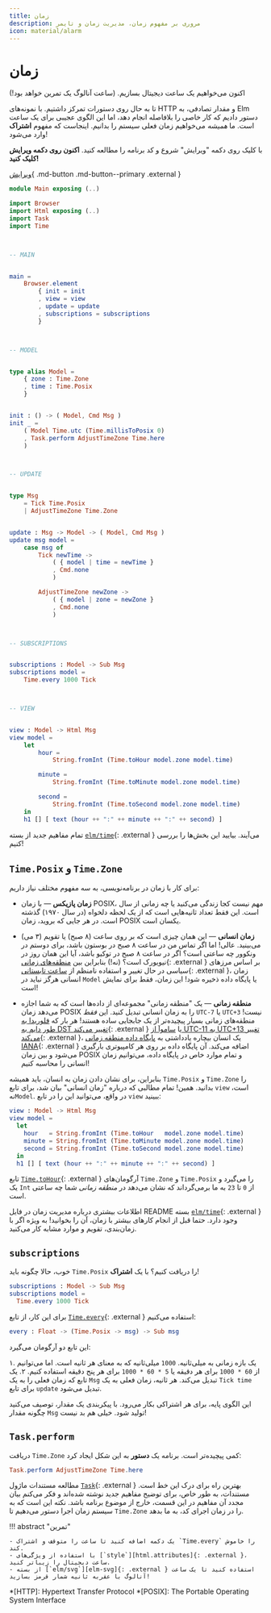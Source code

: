 ```yaml
---
title: زمان
description: مروری بر مفهوم زمان، مدیریت زمان و تایمر
icon: material/alarm
---
```


# زمان

اکنون می‌خواهیم یک ساعت دیجیتال بسازیم. (ساعت آنالوگ یک تمرین خواهد بود!)

تا به حال روی دستورات تمرکز داشتیم. با نمونه‌های HTTP و مقدار تصادفی، به Elm دستور دادیم که کار خاصی را بلافاصله انجام دهد، اما این الگوی عجیبی برای یک ساعت است. ما _همیشه_ می‌خواهیم زمان فعلی سیستم را بدانیم. اینجاست که مفهوم **اشتراک** وارد می‌شود!

با کلیک روی دکمه "ویرایش" شروع و کد برنامه را مطالعه کنید. **اکنون روی دکمه ویرایش کلیک کنید!**

[ویرایش](https://elm-lang.org/examples/time){ .md-button .md-button--primary .external }

```elm linenums="1"
module Main exposing (..)

import Browser
import Html exposing (..)
import Task
import Time



-- MAIN


main =
    Browser.element
        { init = init
        , view = view
        , update = update
        , subscriptions = subscriptions
        }



-- MODEL


type alias Model =
    { zone : Time.Zone
    , time : Time.Posix
    }


init : () -> ( Model, Cmd Msg )
init _ =
    ( Model Time.utc (Time.millisToPosix 0)
    , Task.perform AdjustTimeZone Time.here
    )



-- UPDATE


type Msg
    = Tick Time.Posix
    | AdjustTimeZone Time.Zone


update : Msg -> Model -> ( Model, Cmd Msg )
update msg model =
    case msg of
        Tick newTime ->
            ( { model | time = newTime }
            , Cmd.none
            )

        AdjustTimeZone newZone ->
            ( { model | zone = newZone }
            , Cmd.none
            )



-- SUBSCRIPTIONS


subscriptions : Model -> Sub Msg
subscriptions model =
    Time.every 1000 Tick



-- VIEW


view : Model -> Html Msg
view model =
    let
        hour =
            String.fromInt (Time.toHour model.zone model.time)

        minute =
            String.fromInt (Time.toMinute model.zone model.time)

        second =
            String.fromInt (Time.toSecond model.zone model.time)
    in
    h1 [] [ text (hour ++ ":" ++ minute ++ ":" ++ second) ]
```

تمام مفاهیم جدید از بسته [`elm/time`][elm-time]{: .external } می‌آیند. بیایید این بخش‌ها را بررسی کنیم!

## `Time.Posix` و `Time.Zone`

برای کار با زمان در برنامه‌نویسی، به سه مفهوم مختلف نیاز داریم:

- **زمان پازیکس** &mdash; با زمان POSIX، مهم نیست کجا زندگی می‌کنید یا چه زمانی از سال است. این فقط تعداد ثانیه‌هایی است که از یک لحظه دلخواه (در سال ۱۹۷۰) گذشته است. در هر جایی که بروید، زمان POSIX یکسان است.

- **زمان انسانی** &mdash; این همان چیزی است که بر روی ساعت (۸ صبح) یا تقویم (۳ می) می‌بینید. عالی! اما اگر تماس من در ساعت ۸ صبح در بوستون باشد، برای دوستم در ونکوور چه ساعتی است؟ اگر در ساعت ۸ صبح در توکیو باشد، آیا این همان روز در نیویورک است؟ (نه!) بنابراین بین [منطقه‌های زمانی][tz]{: .external } بر اساس مرزهای سیاسی در حال تغییر و استفاده نامنظم از [ساعت تابستانی][dst]{: .external }، زمان انسانی هرگز نباید در `Model` یا پایگاه داده ذخیره شود! این زمان، فقط برای نمایش است!

- **منطقه زمانی** &mdash; یک "منطقه زمانی" مجموعه‌ای از داده‌ها است که به شما اجازه می‌دهد زمان POSIX را به زمان انسانی تبدیل کنید. این _فقط_ `UTC-7` یا `UTC+3` نیست! منطقه‌های زمانی بسیار پیچیده‌تر از یک جابجایی ساده هستند! هر بار که [فلوریدا به طور دایم به DST تغییر می‌کند][florida]{: .external } یا [ساموآ از UTC-11 به UTC+13 تغییر می‌کند][samoa]{: .external }، یک انسان بیچاره یادداشتی به [پایگاه داده منطقه زمانی IANA][iana]{: .external } اضافه می‌کند. آن پایگاه داده بر روی هر کامپیوتری بارگیری می‌شود و بین زمان POSIX و تمام موارد خاص در پایگاه داده، می‌توانیم زمان انسانی را محاسبه کنیم!

بنابراین، برای نشان دادن زمان به انسان، باید همیشه `Time.Posix` و `Time.Zone` را بدانید. همین! تمام مطالبی که درباره "زمان انسانی" بیان شد، برای تابع `view` است، نه`Model`. در واقع، می‌توانید این را در تابع `view` ببینید:

```elm
view : Model -> Html Msg
view model =
  let
    hour   = String.fromInt (Time.toHour   model.zone model.time)
    minute = String.fromInt (Time.toMinute model.zone model.time)
    second = String.fromInt (Time.toSecond model.zone model.time)
  in
  h1 [] [ text (hour ++ ":" ++ minute ++ ":" ++ second) ]
```

تابع [`Time.toHour`][time.toHour]{: .external } آرگومان‌های `Time.Zone` و `Time.Posix` را می‌گیرد و یک `Int` از `0` تا `23` به ما برمی‌گرداند که نشان می‌دهد در _منطقه زمانی_ شما چه ساعتی است.

اطلاعات بیشتری درباره مدیریت زمان در فایل README بسته [`elm/time`][elm-time]{: .external } وجود دارد. حتما قبل از انجام کارهای بیشتر با زمان، آن را بخوانید! به ویژه اگر با زمان‌بندی، تقویم و موارد مشابه کار می‌کنید.

## `subscriptions`

خوب، حالا چگونه باید `Time.Posix` را دریافت کنیم؟ با یک **اشتراک**!

```elm
subscriptions : Model -> Sub Msg
subscriptions model =
  Time.every 1000 Tick
```

برای این کار، از تابع [`Time.every`][time.every]{: .external } استفاده می‌کنیم:

```elm
every : Float -> (Time.Posix -> msg) -> Sub msg
```

این تابع دو آرگومان می‌گیرد:

۱. یک بازه زمانی به میلی‌ثانیه. `1000` میلی‌ثانیه که به معنای هر ثانیه است. اما می‌توانیم از `60 * 1000` برای هر دقیقه یا `5 * 60 * 1000` برای هر پنج دقیقه استفاده کنیم.
۲. یک تابع که زمان فعلی را به یک `Msg` تبدیل می‌کند. هر ثانیه، زمان فعلی به یک `Tick time` برای تابع `update` تبدیل می‌شود.

این الگوی پایه، برای هر اشتراکی بکار می‌رود. با پیکربندی یک مقدار، توصیف می‌کنید چگونه مقدار `Msg` تولید شود. خیلی هم بد نیست!

## `Task.perform`

دریافت `Time.Zone` کمی پیچیده‌تر است. برنامه یک **دستور** به این شکل ایجاد کرد:

```elm
Task.perform AdjustTimeZone Time.here
```

مطالعه مستندات ماژول [`Task`][task]{: .external } بهترین راه برای درک این خط است. مستندات، به طور خاص، برای توضیح مفاهیم جدید نوشته شده‌اند و فکر می‌کنم بیان مجدد آن مفاهیم در این قسمت، خارج از موضوع برنامه باشد. نکته این است که به سیستم زمان اجرا دستور می‌دهیم تا `Time.Zone` را در زمان اجرای کد، به ما بدهد.

!!! abstract "تمرین"

	- یک دکمه اضافه کنید تا ساعت را متوقف و اشتراک `Time.every` را خاموش کند.
	- با استفاده از ویژگی‌های [`style`][html.attributes]{: .external }، ساعت دیجیتال را زیباتر کنید.
	- از بسته [`elm/svg`][elm-svg]{: .external } استفاده کنید تا یک ساعت آنالوگ با عقربه ثانیه شمار قرمز بسازید!

*[HTTP]: Hypertext Transfer Protocol
*[POSIX]: The Portable Operating System Interface

[elm-time]: https://package.elm-lang.org/packages/elm/time/latest
[tz]: https://en.wikipedia.org/wiki/Time_zone
[dst]: https://en.wikipedia.org/wiki/Daylight_saving_time
[iana]: https://en.wikipedia.org/wiki/IANA_time_zone_database
[samoa]: https://en.wikipedia.org/wiki/Time_in_Samoa
[florida]: https://www.npr.org/sections/thetwo-way/2018/03/08/591925587/
[time.toHour]: https://package.elm-lang.org/packages/elm/time/latest/Time#toHour
[time.every]: https://package.elm-lang.org/packages/elm/time/latest/Time#every
[time.utc]: https://package.elm-lang.org/packages/elm/time/latest/Time#utc
[task]: https://package.elm-lang.org/packages/elm/core/latest/Task
[html.attributes]: https://package.elm-lang.org/packages/elm/html/latest/Html-Attributes#style
[elm-svg]: https://package.elm-lang.org/packages/elm/svg/latest